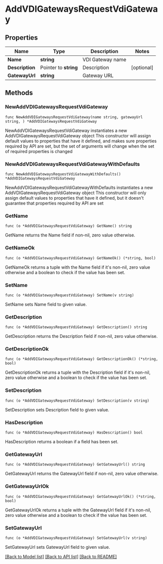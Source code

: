 # AddVDIGatewaysRequestVdiGateway

## Properties

Name | Type | Description | Notes
------------ | ------------- | ------------- | -------------
**Name** | **string** | VDI Gateway name | 
**Description** | Pointer to **string** | Description | [optional] 
**GatewayUrl** | **string** | Gateway URL | 

## Methods

### NewAddVDIGatewaysRequestVdiGateway

`func NewAddVDIGatewaysRequestVdiGateway(name string, gatewayUrl string, ) *AddVDIGatewaysRequestVdiGateway`

NewAddVDIGatewaysRequestVdiGateway instantiates a new AddVDIGatewaysRequestVdiGateway object
This constructor will assign default values to properties that have it defined,
and makes sure properties required by API are set, but the set of arguments
will change when the set of required properties is changed

### NewAddVDIGatewaysRequestVdiGatewayWithDefaults

`func NewAddVDIGatewaysRequestVdiGatewayWithDefaults() *AddVDIGatewaysRequestVdiGateway`

NewAddVDIGatewaysRequestVdiGatewayWithDefaults instantiates a new AddVDIGatewaysRequestVdiGateway object
This constructor will only assign default values to properties that have it defined,
but it doesn't guarantee that properties required by API are set

### GetName

`func (o *AddVDIGatewaysRequestVdiGateway) GetName() string`

GetName returns the Name field if non-nil, zero value otherwise.

### GetNameOk

`func (o *AddVDIGatewaysRequestVdiGateway) GetNameOk() (*string, bool)`

GetNameOk returns a tuple with the Name field if it's non-nil, zero value otherwise
and a boolean to check if the value has been set.

### SetName

`func (o *AddVDIGatewaysRequestVdiGateway) SetName(v string)`

SetName sets Name field to given value.


### GetDescription

`func (o *AddVDIGatewaysRequestVdiGateway) GetDescription() string`

GetDescription returns the Description field if non-nil, zero value otherwise.

### GetDescriptionOk

`func (o *AddVDIGatewaysRequestVdiGateway) GetDescriptionOk() (*string, bool)`

GetDescriptionOk returns a tuple with the Description field if it's non-nil, zero value otherwise
and a boolean to check if the value has been set.

### SetDescription

`func (o *AddVDIGatewaysRequestVdiGateway) SetDescription(v string)`

SetDescription sets Description field to given value.

### HasDescription

`func (o *AddVDIGatewaysRequestVdiGateway) HasDescription() bool`

HasDescription returns a boolean if a field has been set.

### GetGatewayUrl

`func (o *AddVDIGatewaysRequestVdiGateway) GetGatewayUrl() string`

GetGatewayUrl returns the GatewayUrl field if non-nil, zero value otherwise.

### GetGatewayUrlOk

`func (o *AddVDIGatewaysRequestVdiGateway) GetGatewayUrlOk() (*string, bool)`

GetGatewayUrlOk returns a tuple with the GatewayUrl field if it's non-nil, zero value otherwise
and a boolean to check if the value has been set.

### SetGatewayUrl

`func (o *AddVDIGatewaysRequestVdiGateway) SetGatewayUrl(v string)`

SetGatewayUrl sets GatewayUrl field to given value.



[[Back to Model list]](../README.md#documentation-for-models) [[Back to API list]](../README.md#documentation-for-api-endpoints) [[Back to README]](../README.md)


